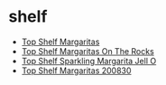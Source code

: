 # shelf

 * [Top Shelf Margaritas](../../index/t/top-shelf-margaritas-200830.json)
 * [Top Shelf Margaritas On The Rocks](../../index/t/top-shelf-margaritas-on-the-rocks.json)
 * [Top Shelf Sparkling Margarita Jell O](../../index/t/top-shelf-sparkling-margarita-jell-o.json)
 * [Top Shelf Margaritas 200830](../../index/t/top-shelf-margaritas-200830.json)
